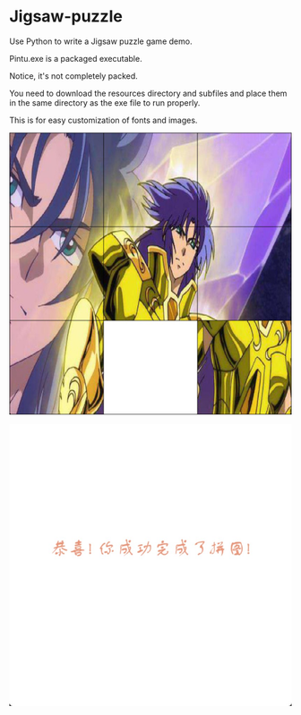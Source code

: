 # Jigsaw-puzzle

Use Python to write a Jigsaw puzzle game demo.

Pintu.exe is a packaged executable. 

Notice, it's not completely packed. 

You need to download the resources directory and subfiles and place them in the same directory as the exe file to run properly. 

This is for easy customization of fonts and images.

![image](https://github.com/LeeYouRan/Jigsaw-puzzle/blob/main/Asprose2.jpeg)

![image](https://github.com/LeeYouRan/Jigsaw-puzzle/blob/main/Asprose3.jpeg)
